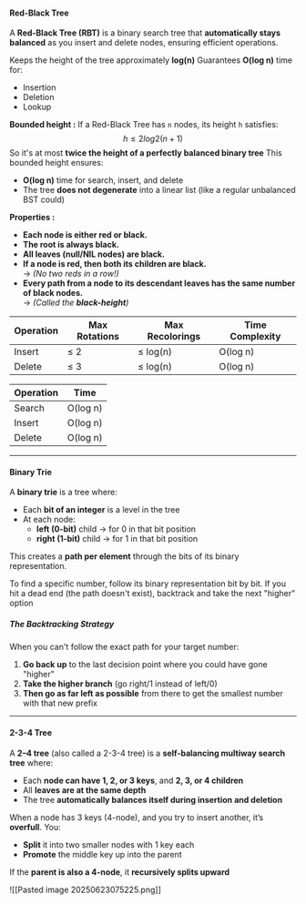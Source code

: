 #### Red-Black Tree
A **Red-Black Tree (RBT)** is a binary search tree that **automatically stays balanced** as you insert and delete nodes, ensuring efficient operations.

Keeps the height of the tree approximately **log(n)**
Guarantees **O(log n)** time for:
- Insertion
- Deletion
- Lookup


**Bounded height :**
If a Red-Black Tree has `n` nodes, its height `h` satisfies:
$$h≤2log⁡2(n+1)$$
So it's at most **twice the height of a perfectly balanced binary tree**
This bounded height ensures:
- **O(log n)** time for search, insert, and delete
- The tree **does not degenerate** into a linear list (like a regular unbalanced BST could)


**Properties :**
- **Each node is either red or black.**
- **The root is always black.**
- **All leaves (null/NIL nodes) are black.**
- **If a node is red, then both its children are black.**  
    → _(No two reds in a row!)_
- **Every path from a node to its descendant leaves has the same number of black nodes.**  
    → _(Called the **black-height**)_

|Operation|Max Rotations|Max Recolorings|Time Complexity|
|---|---|---|---|
|Insert|≤ 2|≤ log(n)|O(log n)|
|Delete|≤ 3|≤ log(n)|O(log n)

|Operation|Time|
|---|---|
|Search|O(log n)|
|Insert|O(log n)|
|Delete|O(log n)|


---
#### Binary Trie

A **binary trie** is a tree where:
- Each **bit of an integer** is a level in the tree
- At each node:
    - **left (0-bit)** child → for 0 in that bit position
    - **right (1-bit)** child → for 1 in that bit position

This creates a **path per element** through the bits of its binary representation.

To find a specific number, follow its binary representation bit by bit.
If you hit a dead end (the path doesn't exist), backtrack and take the next "higher" option

##### The Backtracking Strategy
When you can't follow the exact path for your target number:
1. **Go back up** to the last decision point where you could have gone "higher"
2. **Take the higher branch** (go right/1 instead of left/0)
3. **Then go as far left as possible** from there to get the smallest number with that new prefix



---
#### 2-3-4 Tree

A **2–4 tree** (also called a 2-3-4 tree) is a **self-balancing multiway search tree** where:
- Each **node can have 1, 2, or 3 keys**, and **2, 3, or 4 children**
- All **leaves are at the same depth**
- The tree **automatically balances itself during insertion and deletion**

When a node has 3 keys (4-node), and you try to insert another, it’s **overfull**. You:
- **Split** it into two smaller nodes with 1 key each
- **Promote** the middle key up into the parent

If the **parent is also a 4-node**, it **recursively splits upward**

![[Pasted image 20250623075225.png]]




